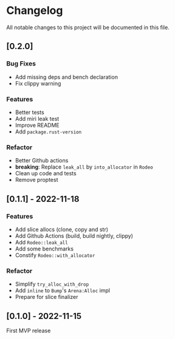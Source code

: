 # Changelog

All notable changes to this project will be documented in this file.

## [0.2.0]

### Bug Fixes

- Add missing deps and bench declaration
- Fix clippy warning

### Features

- Better tests
- Add miri leak test
- Improve README
- Add `package.rust-version`

### Refactor

- Better Github actions
- **breaking**: Replace `leak_all` by `into_allocator` in `Rodeo`
- Clean up code and tests
- Remove proptest

## [0.1.1] - 2022-11-18

### Features

- Add slice allocs (clone, copy and str)
- Add Github Actions (build, build nightly, clippy)
- Add `Rodeo::leak_all`
- Add some benchmarks
- Constify `Rodeo::with_allocator`

### Refactor

- Simplify `try_alloc_with_drop`
- Add `inline` to `Bump`'s `Arena:Alloc` impl
- Prepare for slice finalizer

## [0.1.0] - 2022-11-15

First MVP release